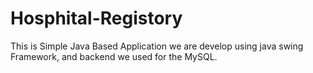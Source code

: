 # Hosphital-Registory
 This is Simple Java Based Application we are develop using java swing Framework, and backend we used for the MySQL.
